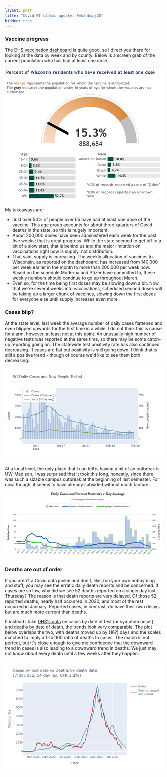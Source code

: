 ```yaml
---
layout: post
title: "Covid WI status update: Feb&nbsp;28"
hidden: true
---
```


### Vaccine progress
The [DHS vaccination dashboard](https://www.dhs.wisconsin.gov/covid-19/vaccine-data.htm) is quite good, so I direct you there for looking at the data by week and by county. Below is a screen grab of the current population who has had at least one dose.

![Vaccine %](../assets/DHS-VaccineProgress_2021-02-27.png)

My takeaways are:
- Just over 50% of people over 65 have had at least one dose of the vaccine. This age group accounts for about three-quarters of Covid deaths in the state, so this is hugely important.
- About 200,000 doses have been administered each week for the past five weeks; that is great progress. While the state seemed to get off to a bit of a slow start, that is behind us and the major limitation on vaccinations right now is supply, not distribution.
- That said, supply is increasing. The weekly allocation of vaccines to Wisconsin, as reported on the dashboard, has increased from 140,000 per week earlier in the month to more than 200,000 per week now. Based on the schedule Moderna and Pfizer have committed to, these weekly numbers should continue to go up throughout March.
- Even so, for the time being first doses may be slowing down a bit. Now that we're several weeks into vaccinations, scheduled second doses will be taking up a larger chunk of vaccines, slowing down the first doses for everyone else until supply increases even more.

### Cases blip?
At the state level, last week the average number of daily cases flattened and even blipped upwards for the first time in a while. I do not think this is cause for alarm, however, at least not at this point. An unusually high number of negative tests was reported at the same time, so there may be some catch-up reporting going on. The statewide test positivity rate has also continued decreasing. If cases are flat but positivity is still going down, I think that is still a positive trend - though of course we'd like to see them both decreasing.

![WI cases](../assets/Cases-Tests-WI_2021-02-27.png)

At a local level, the only place that I can tell is having a bit of an outbreak is UW-Madison. I was surprised that it took this long, honestly, since there was such a sizable campus outbreak at the beginning of last semester. For now, though, it seems to have already subsided without much fanfare.

![UW Madison cases](../assets/UW-Madison_2021-02-27.png)

### Deaths are out of order
If you aren't a Covid data junkie and don't, like, run your own hobby blog and stuff, you may see the erratic daily death reports and be concerned. If cases are so low, why did we see 52 deaths reported on a single day last Thursday? The reason is that death reports are very delayed. Of those 52 reported deaths, nearly half occurred in 2020, and most of the rest occurred in January. Reported cases, in contrast, do have their own delays but are much more current than deaths.

If instead I take [DHS's data](https://www.dhs.wisconsin.gov/covid-19/county.htm) on cases by date of test (or symptom onset), and deaths by date of death, the trends look very comparable. The plot below overlaps the two, with deaths moved up by (16?) days and the scales matched to imply a 1-to-100 ratio of deaths to cases. The match is not perfect, but it's close enough to give me confidence that the downward trend in cases is also leading to a downward trend in deaths. We just may not *know about* every death until a few weeks after they happen.

![Cases vs deaths](../assets/Cases-Deaths-Match_2021-02-27.png)

 

